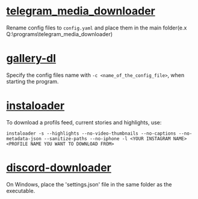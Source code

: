 # [telegram_media_downloader](https://github.com/tangyoha/telegram_media_downloader)
Rename config files to `config.yaml` and place them in the main folder(e.x Q:\programs\telegram_media_downloader)

# [gallery-dl](https://github.com/mikf/gallery-dl)
Specify the config files name with `-c <name_of_the_config_file>`, when starting the program.

# [instaloader](https://github.com/instaloader/instaloader)
To download a profils feed, current stories and highlights, use: 
```
instaloader -s --highlights --no-video-thumbnails --no-captions --no-metadata-json --sanitize-paths --no-iphone -l <YOUR INSTAGRAM NAME> <PROFILE NAME YOU WANT TO DOWNLOAD FROM>
```
# [discord-downloader](https://github.com/get-got/discord-downloader-go)
On Windows, place the 'settings.json' file in the same folder as the executable.
